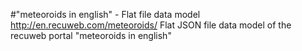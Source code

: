 #"meteoroids in english" - Flat file data model
http://en.recuweb.com/meteoroids/
Flat JSON file data model of the recuweb portal "meteoroids in english"
